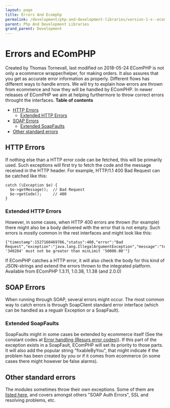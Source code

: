 ```yaml
---
layout: page
title: Errors And Ecomphp
permalink: /development/php-and-development-libraries/version-1-x--ecomphp-/important-notes-and-troubleshooting-exceptions--ecomphp-/errors-and-ecomphp/
parent: Php And Development Libraries
grand_parent: Development
---
```




# Errors and EComPHP 
Created by Thomas Tornevall, last modified on 2018-05-24
EComPHP is not only a ecommerce wrapper/helper, for making orders. It
also assures that you get as accurate error information as properly.
Different flows has different ways to handle errors. We will try to
explain how errors are thrown from ecommerce and how they will be
handled by EComPHP. In newer releases of EComPHP we aim at helping
furthermore to throw correct errors throught the interfaces.
**Table of contents**
- [HTTP Errors](#ErrorsandEComPHP-HTTPErrors)
  - [Extended HTTP Errors](#ErrorsandEComPHP-ExtendedHTTPErrors)
- [SOAP Errors](#ErrorsandEComPHP-SOAPErrors)
  - [Extended SoapFaults](#ErrorsandEComPHP-ExtendedSoapFaults)
- [Other standard errors](#ErrorsandEComPHP-Otherstandarderrors)
## HTTP Errors
If nothing else than a HTTP error code can be fetched, this will be
primarily used. Such exceptions will first try to fetch the code and the
message received in the HTTP header. For example,
HTTP/1.1 400 Bad Request
can be catched like this:
``` syntaxhighlighter-pre
catch (\Exception $e) {
  $e->getMessage();  // Bad Request
  $e->getCode();     // 400
}
```
### Extended HTTP Errors
However, in some cases, when HTTP 400 errors are thrown (for example)
there might also be a body delivered with the error that is not empty.
Such errors is mostly common in the rest interfaces and might look like
this:
``` syntaxhighlighter-pre
{"timestamp":1527160469786,"status":400,"error":"Bad Request","exception":"java.lang.IllegalArgumentException","message":"totalAmount '340284' must not be greater than minLimit '50000.00'"}
```
If EComPHP catches a HTTP error, it will also check the body for this
kind of JSON-strings and extend the errors thrown to the integrated
platform.
Available from EComPHP 1.3.11, 1.0.38, 1.1.38 (and 2.0.0)
## SOAP Errors
When running through SOAP, several errors might occur. The most common
way to catch errors is through SoapClient standard error interface
(which can be handled as a regualr Exception or a SoapFault).
### Extended SoapFaults
SoapFaults might in some cases be extended by ecommerce itself (See the
constant codes at [Error handling (Resurs error codes)](328078.html)).
If this part of the exception exists in a SoapFault, EComPHP will set
its priority to those parts. It will also add the popular string
"fixableByYou", that might indicate if the problem has been created by
you or if it comes from ecommerce (in some cases there might however be
false alarms).
## Other standard errors
The modules sometimes throw their own exceptions. Some of them are
[listed here](http://www.netcurl.org/exceptions), and covers amongst
others "SOAP Auth Errors", SSL and resolving problems, etc.
